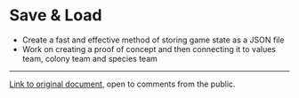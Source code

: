 # Save & Load
* Create a fast and effective method of storing game state as a JSON file
* Work on creating a proof of concept and then connecting it to values team, colony team and species team

***

[Link to original document](https://docs.google.com/document/d/1GbI6nAyDHTju4_WdtPoOLv9Feereg-TxAg4VrJrnGDs/edit), open to comments from the public. 